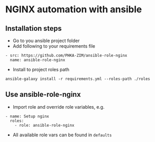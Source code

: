 # NGINX automation with ansible

## Installation steps

- Go to you ansible project folder
- Add following to your requirements file

```
- src: https://github.com/PHKA-ZIM/ansible-role-nginx
  name: ansible-role-nginx
```

- Install to project roles path
```
ansible-galaxy install -r requirements.yml --roles-path ./roles
```

## Use ansible-role-nginx

- Import role and override role variables, e.g.
```
- name: Setup nginx
  roles:
    - role: ansible-role-nginx
```

- All available role vars can be found in `defaults`
